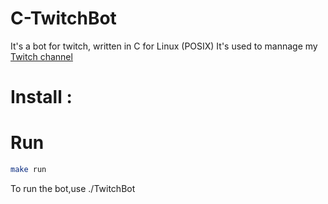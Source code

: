 # C-TwitchBot
It's a bot for twitch, written in C for Linux (POSIX)
It's used to mannage my [Twitch channel](https://twitch.tv/raizi_style)


# Install : 

# Run

```Bash
make run
```


To run the bot,use ./TwitchBot 
